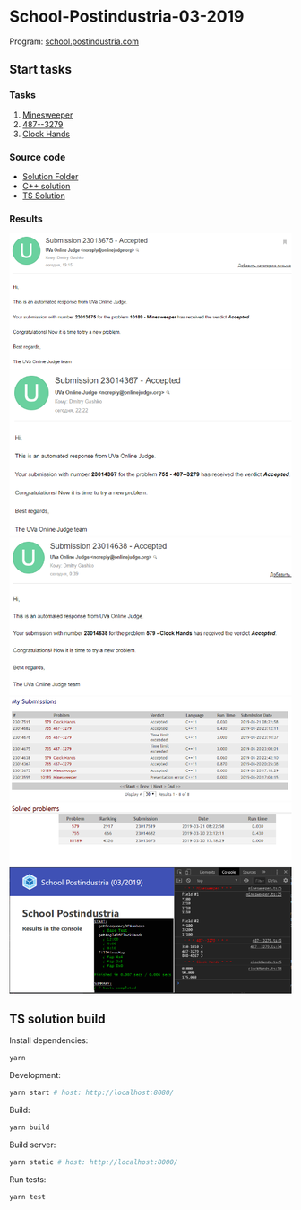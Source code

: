 # School-Postindustria-03-2019

Program: [school.postindustria.com](https://school.postindustria.com/)

## Start tasks

### Tasks

1. [Minesweeper](https://uva.onlinejudge.org/index.php?option=com_onlinejudge&Itemid=8&category=13&page=show_problem&problem=1130)
1. [487--3279](https://uva.onlinejudge.org/index.php?option=com_onlinejudge&Itemid=8&page=show_problem&problem=696)
1. [Clock Hands](https://uva.onlinejudge.org/index.php?option=com_onlinejudge&Itemid=8&page=show_problem&problem=520)

### Source code

- [Solution Folder](./other/report/)
- [C++ solution](./other/report/cppSolution)
- [TS Solution](./src/pages/index/scripts/)

### Results

![487--3279](./other/report/img/minesweeper.png)
![487--3279](./other/report/img/487--3279.png)
![Clock Hands](./other/report/img/clock-hands.png)
![My Submissions](./other/report/img/my-submissions.png)
![Solved Problems](./other/report/img/solved-problems.png)
![Solved Problems](./other/report/img/typescript-results.png)

## TS solution build

Install dependencies:

```bash
yarn
```

Development:

```bash
yarn start # host: http://localhost:8080/
```

Build:

```bash
yarn build
```

Build server:

```bash
yarn static # host: http://localhost:8000/
```

Run tests:

```bash
yarn test
```
